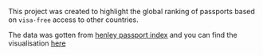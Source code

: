 This project was created to highlight the global ranking of passports based on `visa-free` access to other countries. 

The data was gotten from [henley passport index](https://api.henleypassportindex.com/api/passports) and you can find the visualisation [here](https://public.tableau.com/app/profile/olufeyijimi.ayinde/viz/PassportStrength_17164682227060/Global)
